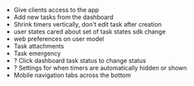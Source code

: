 - Give clients access to the app
- Add new tasks from the dashboard
- Shrink timers vertically, don't edit task after creation
- user states cared about set of task states sdk change
- web preferences on user model
- Task attachments
- Task emergency
- ? Click dashboard task status to change status
- ? Settings for when timers are automatically hidden or shown
- Mobile navigation tabs across the bottom
